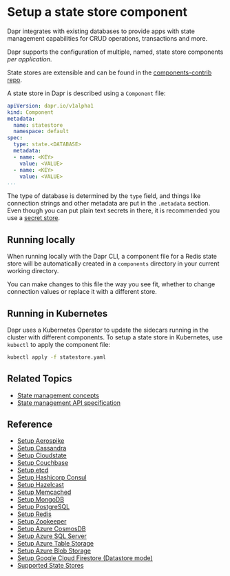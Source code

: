 # Setup a state store component

Dapr integrates with existing databases to provide apps with state management capabilities for CRUD operations, transactions and more.

Dapr supports the configuration of multiple, named, state store components *per application*.

State stores are extensible and can be found in the [components-contrib repo](https://github.com/dapr/components-contrib).

A state store in Dapr is described using a `Component` file:

```yaml
apiVersion: dapr.io/v1alpha1
kind: Component
metadata:
  name: statestore
  namespace: default
spec:
  type: state.<DATABASE>
  metadata:
  - name: <KEY>
    value: <VALUE>
  - name: <KEY>
    value: <VALUE>
...
```

The type of database is determined by the `type` field, and things like connection strings and other metadata are put in the `.metadata` section.
Even though you can put plain text secrets in there, it is recommended you use a [secret store](../../concepts/secrets/README.md).

## Running locally

When running locally with the Dapr CLI, a component file for a Redis state store will be automatically created in a `components` directory in your current working directory.

You can make changes to this file the way you see fit, whether to change connection values or replace it with a different store.

## Running in Kubernetes

Dapr uses a Kubernetes Operator to update the sidecars running in the cluster with different components.
To setup a state store in Kubernetes, use `kubectl` to apply the component file:

```bash
kubectl apply -f statestore.yaml
```
 ## Related Topics
*  [State management concepts](../../concepts/state-management/README.md)
* [State management API specification](../../reference/api/state_api.md)

## Reference

* [Setup Aerospike](./setup-aerospike.md)
* [Setup Cassandra](./setup-cassandra.md)
* [Setup Cloudstate](./setup-cloudstate.md)
* [Setup Couchbase](./setup-couchbase.md)
* [Setup etcd](./setup-etcd.md)
* [Setup Hashicorp Consul](./setup-consul.md)
* [Setup Hazelcast](./setup-hazelcast.md)
* [Setup Memcached](./setup-memcached.md)
* [Setup MongoDB](./setup-mongodb.md)
* [Setup PostgreSQL](./setup-postgresql.md)
* [Setup Redis](./setup-redis.md)
* [Setup Zookeeper](./setup-zookeeper.md)
* [Setup Azure CosmosDB](./setup-azure-cosmosdb.md)
* [Setup Azure SQL Server](./setup-sqlserver.md)
* [Setup Azure Table Storage](./setup-azure-tablestorage.md)
* [Setup Azure Blob Storage](./setup-azure-blobstorage.md)
* [Setup Google Cloud Firestore (Datastore mode)](./setup-firestore.md)
* [Supported State Stores](./supported-state-stores.md)

